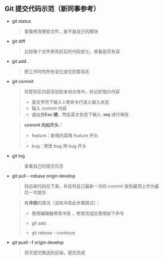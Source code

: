 ## Git 提交代码示范（新同事参考）

- git status

  > 查看修改哪些文件，是不是自己的模块

- git diff

  > 比较每个文件修改前后的代码变化，查看是否有误

- git add .

  > 把工作时的所有变化提交到暂存区

- git commit

  > 将暂存区内容添加到本地仓库中，标记好提价内容
  >
  > - 英文字符下输入 **i** 使命令行进入输入状态
  > - 输入 commit 内容
  > - 退出按**Esc 键**，然后英文状态下输入 **:wq** 进行保存

  > **commit 内如开头：**
  >
  > - feature：新增内容用 feature 开头
  >
  > - bug：修改 bug 用 bug 开头

- git log

  > 查看自己的提交日志

- git pull --rebase origin develop

  > 将远端代码拉下来，并且将自己最新一次的 commit 放到最顶上作为最后一次提交

  > 有**冲突**的情况（没有冲突此步骤跳过）：
  >
  > - 使用编辑器修改冲突 ，修改完成后使用如下命令
  >
  > - git add .
  > - git rebase --continue

- git push -f origin develop

  > 将次提交推送到远端，提交完成
